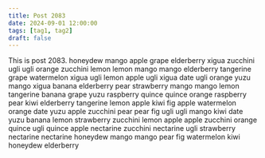 ```yaml
---
title: Post 2083
date: 2024-09-01 12:00:00
tags: [tag1, tag2]
draft: false
---
```

This is post 2083.
honeydew
mango
apple
grape
elderberry
xigua
zucchini
ugli
ugli
orange
zucchini
lemon
lemon
mango
mango
elderberry
tangerine
grape
watermelon
xigua
ugli
lemon
apple
ugli
xigua
date
ugli
orange
yuzu
mango
xigua
banana
elderberry
pear
strawberry
mango
mango
lemon
tangerine
banana
grape
yuzu
raspberry
quince
quince
orange
raspberry
pear
kiwi
elderberry
tangerine
lemon
apple
kiwi
fig
apple
watermelon
orange
date
yuzu
apple
zucchini
pear
pear
fig
ugli
ugli
mango
kiwi
date
yuzu
banana
lemon
strawberry
zucchini
lemon
apple
apple
zucchini
orange
quince
ugli
quince
apple
nectarine
zucchini
nectarine
ugli
strawberry
nectarine
nectarine
honeydew
mango
mango
pear
fig
watermelon
kiwi
honeydew
elderberry
